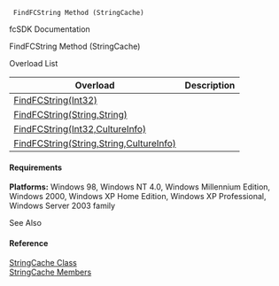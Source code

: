 ﻿     FindFCString Method (StringCache)                                                   

fcSDK Documentation

FindFCString Method (StringCache)

Overload List

| Overload | Description |
| --- | --- |
| [FindFCString(Int32)](fcSDK~FChoice.Foundation.Clarify.StringCache~FindFCString(Int32).md) |   |
| [FindFCString(String,String)](fcSDK~FChoice.Foundation.Clarify.StringCache~FindFCString(String,String).md) |   |
| [FindFCString(Int32,CultureInfo)](fcSDK~FChoice.Foundation.Clarify.StringCache~FindFCString(Int32,CultureInfo).md) |   |
| [FindFCString(String,String,CultureInfo)](fcSDK~FChoice.Foundation.Clarify.StringCache~FindFCString(String,String,CultureInfo).md) |   |

#### Requirements

**Platforms:** Windows 98, Windows NT 4.0, Windows Millennium Edition, Windows 2000, Windows XP Home Edition, Windows XP Professional, Windows Server 2003 family

See Also

#### Reference

[StringCache Class](fcSDK~FChoice.Foundation.Clarify.StringCache.md)  
[StringCache Members](fcSDK~FChoice.Foundation.Clarify.StringCache_members.md)
